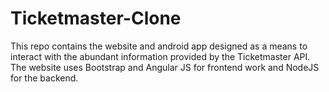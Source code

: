 # Ticketmaster-Clone

This repo contains the website and android app designed as a means to interact with the abundant information provided by the Ticketmaster API.
The website uses Bootstrap and Angular JS for frontend work and NodeJS for the backend.
